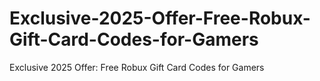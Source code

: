# Exclusive-2025-Offer-Free-Robux-Gift-Card-Codes-for-Gamers
Exclusive 2025 Offer: Free Robux Gift Card Codes for Gamers
